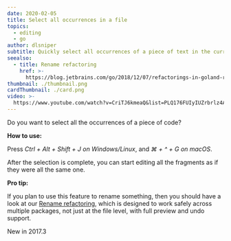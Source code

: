 ```yaml
---
date: 2020-02-05
title: Select all occurrences in a file
topics:
  - editing
  - go
author: dlsniper
subtitle: Quickly select all occurrences of a piece of text in the current file
seealso:
  - title: Rename refactoring
    href: >-
      https://blog.jetbrains.com/go/2018/12/07/refactorings-in-goland-rename-refactoring/
thumbnail: ./thumbnail.png
cardThumbnail: ./card.png
video: >-
  https://www.youtube.com/watch?v=CriTJ6kmeaQ&list=PLQ176FUIyIUZrbrlz4AY1V8VzBJKZyVlW&index=104
---
```


Do you want to select all the occurrences of a piece of code?

**How to use:**

Press _Ctrl + Alt + Shift + J on Windows/Linux_, and _⌘ + ^ + G on macOS_.

After the selection is complete, you can start editing all the fragments
as if they were all the same one.

**Pro tip:**

If you plan to use this feature to rename something,
then you should have a look at our [Rename refactoring](https://blog.jetbrains.com/go/2018/12/07/refactorings-in-goland-rename-refactoring/), which is designed
to work safely across multiple packages, not just at the file level,
with full preview and undo support.

<span class="tag is-rounded">New in 2017.3</span>
